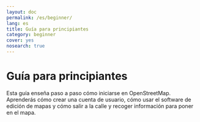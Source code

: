 ```yaml
---
layout: doc
permalink: /es/beginner/
lang: es
title: Guía para principiantes
category: beginner
cover: yes
nosearch: true
---
```


Guía para principiantes
=======================

Esta guía enseña paso a paso cómo iniciarse en OpenStreetMap. Aprenderás cómo crear una cuenta de usuario, cómo usar el software de edición de mapas y cómo salir a la calle y recoger información para poner en el mapa.
